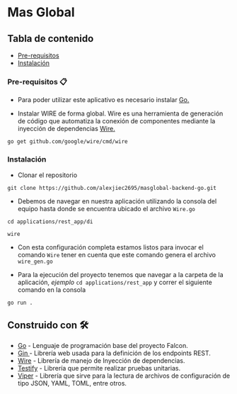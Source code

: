 # Mas Global

## Tabla de contenido 

* [Pre-requisitos ](#Pre-requisitos)
* [Instalación](#Instalación)


### Pre-requisitos 📋

  * Para poder utilizar este aplicativo es necesario instalar [Go.](https://golang.org/doc/install)
  
  * Instalar WIRE de forma global. Wire es una herramienta de generación de código que automatiza la conexión de componentes mediante la inyección de dependencias [Wire.](https://github.com/google/wire)

```
go get github.com/google/wire/cmd/wire
```

### Instalación

* Clonar el repositorio

````
git clone https://github.com/alexjiec2695/masglobal-backend-go.git
````

* Debemos de navegar en nuestra aplicación utilizando la consola del equipo hasta donde se encuentra ubicado el archivo `Wire.go`

```
cd applications/rest_app/di

wire
```

* Con esta configuración completa estamos listos para invocar el comando `Wire` tener en cuenta que este comando genera el archivo `wire_gen.go`

* Para la ejecución del proyecto tenemos que navegar a la carpeta de la aplicación, _ejemplo_ `cd applications/rest_app` y correr el siguiente comando en la consola

```
go run .
```

## Construido con 🛠️

* [Go](https://golang.org/) - Lenguaje de programación base del proyecto Falcon. 
* [Gin ](https://github.com/gin-gonic/gin) - Librería web usada para la definición de los endpoints REST.
* [Wire](https://github.com/google/wire) - Librería de manejo de Inyección de dependencias.
* [Testify](https://github.com/stretchr/testify) - Librería que permite realizar pruebas unitarias.
* [Viper](https://github.com/spf13/viper) - Librería que sirve para la lectura de archivos de configuración de tipo JSON, YAML, TOML, entre otros.

